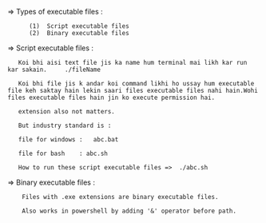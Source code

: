 =>   Types of executable files :

          (1)  Script executable files
          (2)  Binary executable files


=>   Script executable files :

       Koi bhi aisi text file jis ka name hum terminal mai likh kar run kar sakain.     ./fileName

       Koi bhi file jis k andar koi command likhi ho ussay hum executable file keh saktay hain lekin saari files executable files nahi hain.Wohi files executable files hain jin ko execute permission hai.

       extension also not matters.

       But industry standard is :

       file for windows :   abc.bat

       file for bash    : abc.sh

       How to run these script executable files =>  ./abc.sh


=>    Binary executable files :

        Files with .exe extensions are binary executable files.

        Also works in powershell by adding '&' operator before path.